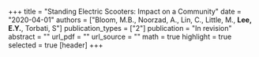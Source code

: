 +++
title = "Standing Electric Scooters: Impact on a Community"
date = "2020-04-01"
authors = ["Bloom, M.B., Noorzad, A., Lin, C., Little, M., **Lee, E.Y.**, Torbati, S"]
publication_types = ["2"]
publication = "In revision"
abstract = ""
url_pdf = ""
url_source = ""
math = true
highlight = true
selected = true
[header]
+++
